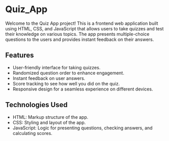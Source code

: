# Quiz_App

Welcome to the Quiz App project! This is a frontend web application built using HTML, CSS, and JavaScript that allows users to take quizzes and 
test their knowledge on various topics. The app presents multiple-choice questions to the users and provides instant feedback on their answers.

## Features

- User-friendly interface for taking quizzes.
- Randomized question order to enhance engagement.
- Instant feedback on user answers.
- Score tracking to see how well you did on the quiz.
- Responsive design for a seamless experience on different devices.

## Technologies Used

- HTML: Markup structure of the app.
- CSS: Styling and layout of the app.
- JavaScript: Logic for presenting questions, checking answers, and calculating scores.


  
